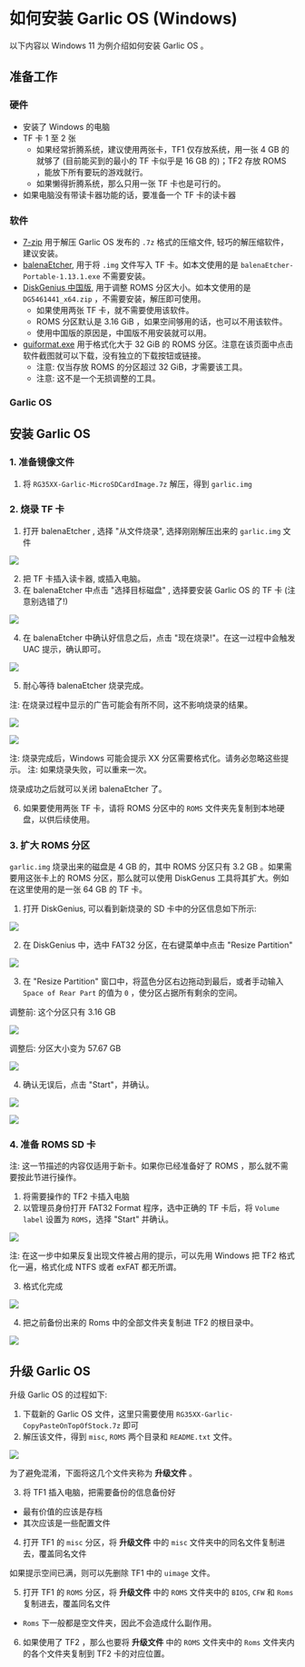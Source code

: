 # 如何安装 Garlic OS (Windows)

以下内容以 Windows 11 为例介绍如何安装 Garlic OS 。

## 准备工作

### 硬件

- 安装了 Windows 的电脑
- TF 卡 1 至 2 张
  - 如果经常折腾系统，建议使用两张卡，TF1 仅存放系统，用一张 4 GB 的就够了 (目前能买到的最小的 TF 卡似乎是 16 GB 的)；TF2 存放 ROMS ，能放下所有要玩的游戏就行。
  - 如果懒得折腾系统，那么只用一张 TF 卡也是可行的。
- 如果电脑没有带读卡器功能的话，要准备一个 TF 卡的读卡器

### 软件

- [7-zip](http://7-zip.org/) 用于解压 Garlic OS 发布的 `.7z` 格式的压缩文件, 轻巧的解压缩软件，建议安装。
- [balenaEtcher](https://www.balena.io/etcher/), 用于将 `.img` 文件写入 TF 卡。如本文使用的是 `balenaEtcher-Portable-1.13.1.exe` 不需要安装。
- [DiskGenius 中国版](https://www.diskgenius.cn/), 用于调整 ROMS 分区大小。如本文使用的是 `DG5461441_x64.zip` ，不需要安装，解压即可使用。
  - 如果使用两张 TF 卡，就不需要使用该软件。
  - ROMS 分区默认是 3.16 GiB ，如果空间够用的话，也可以不用该软件。
  - 使用中国版的原因是，中国版不用安装就可以用。
- [guiformat.exe](http://ridgecrop.co.uk/index.htm?guiformat.htm) 用于格式化大于 32 GiB 的 ROMS 分区。注意在该页面中点击软件截图就可以下载，没有独立的下载按钮或链接。
  - 注意: 仅当存放 ROMS 的分区超过 32 GiB，才需要该工具。
  - 注意: 这不是一个无损调整的工具。

### Garlic OS

## 安装 Garlic OS

### 1. 准备镜像文件

1. 将 `RG35XX-Garlic-MicroSDCardImage.7z` 解压，得到 `garlic.img`

### 2. 烧录 TF 卡

1. 打开 balenaEtcher , 选择 "从文件烧录", 选择刚刚解压出来的 `garlic.img` 文件

  ![](./images/balena_etcher_step_1.png)

2. 把 TF 卡插入读卡器, 或插入电脑。
3. 在 balenaEtcher 中点击 "选择目标磁盘" , 选择要安装 Garlic OS 的 TF 卡 (注意别选错了!)

  ![](./images/balena_etcher_step_2.png)

4. 在 balenaEtcher 中确认好信息之后，点击 "现在烧录!"。在这一过程中会触发 UAC 提示，确认即可。

  ![](./images/balena_etcher_step_3.png)

5. 耐心等待 balenaEtcher 烧录完成。

  注: 在烧录过程中显示的广告可能会有所不同，这不影响烧录的结果。

  ![](./images/balena_etcher_step_4.png)

  ![](./images/balena_etcher_step_5.png)

  注: 烧录完成后，Windows 可能会提示 XX 分区需要格式化。请务必忽略这些提示。
  注: 如果烧录失败，可以重来一次。

  烧录成功之后就可以关闭 balenaEtcher 了。

6. 如果要使用两张 TF 卡，请将 ROMS 分区中的 `ROMS` 文件夹先复制到本地硬盘，以供后续使用。

### 3. 扩大 ROMS 分区

`garlic.img` 烧录出来的磁盘是 4 GB 的，其中 ROMS 分区只有 3.2 GB 。如果需要用这张卡上的 ROMS 分区，那么就可以使用 DiskGenus 工具将其扩大。例如在这里使用的是一张 64 GB 的 TF 卡。

1. 打开 DiskGenius, 可以看到新烧录的 SD 卡中的分区信息如下所示:

  ![](./images/diskgenius_garlicos_partition.png)

2. 在 DiskGenius 中，选中 FAT32 分区，在右键菜单中点击 "Resize Partition"

  ![](./images/diskgenius_resize_partition_step_1.png)

3. 在 "Resize Partition" 窗口中，将蓝色分区右边拖动到最后，或者手动输入 `Space of Rear Part` 的值为 `0` ，使分区占据所有剩余的空间。

  调整前: 这个分区只有 3.16 GB

  ![](./images/diskgenius_resize_partition_step_2.png)

  调整后: 分区大小变为 57.67 GB

  ![](./images/diskgenius_resize_partition_step_3.png)

4. 确认无误后，点击 "Start"，并确认。

  ![](./images/diskgenius_resize_partition_step_4.png)

  ![](./images/diskgenius_resize_partition_step_5.png)

### 4. 准备 ROMS SD 卡

注: 这一节描述的内容仅适用于新卡。如果你已经准备好了 ROMS ，那么就不需要按此节进行操作。


1. 将需要操作的 TF2 卡插入电脑
2. 以管理员身份打开 FAT32 Format 程序，选中正确的 TF 卡后，将 `Volume label` 设置为 `ROMS`，选择 "Start" 并确认。

  ![](./images/FAT32Format_step_1.png)

  注: 在这一步中如果反复出现文件被占用的提示，可以先用 Windows 把 TF2 格式化一遍，格式化成 NTFS 或者 exFAT 都无所谓。

3. 格式化完成

  ![](./images/FAT32Format_step_2.png)

4. 把之前备份出来的 Roms 中的全部文件夹复制进 TF2 的根目录中。

  ![](./images/ROMS_folders.png)

## 升级 Garlic OS

升级 Garlic OS 的过程如下:

1. 下载新的 Garlic OS 文件，这里只需要使用 `RG35XX-Garlic-CopyPasteOnTopOfStock.7z` 即可
2. 解压该文件，得到 `misc`, `ROMS` 两个目录和 `README.txt` 文件。

  ![](./images/upgrade_zip_content.png)

  为了避免混淆，下面将这几个文件夹称为 **升级文件** 。

3. 将 TF1 插入电脑，把需要备份的信息备份好

  - 最有价值的应该是存档
  - 其次应该是一些配置文件

4. 打开 TF1 的 `misc` 分区，将 **升级文件** 中的 `misc` 文件夹中的同名文件复制进去，覆盖同名文件

  如果提示空间已满，则可以先删除 TF1 中的 `uimage` 文件。

5. 打开 TF1 的 `ROMS` 分区，将 **升级文件** 中的 `ROMS` 文件夹中的 `BIOS`, `CFW` 和 `Roms` 复制进去，覆盖同名文件

  - `Roms` 下一般都是空文件夹，因此不会造成什么副作用。

6. 如果使用了 TF2 ，那么也要将 **升级文件** 中的 `ROMS` 文件夹中的 `Roms` 文件夹内的各个文件夹复制到 TF2 卡的对应位置。
